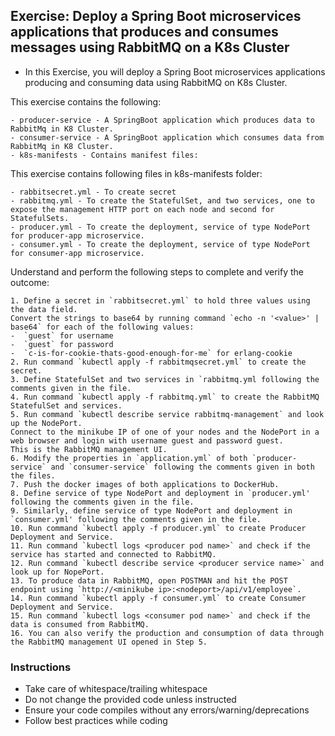 ## Exercise: Deploy a Spring Boot microservices applications that produces and consumes messages using RabbitMQ on a K8s Cluster  

* In this Exercise, you will deploy a Spring Boot microservices applications producing and consuming data using RabbitMQ on K8s Cluster.  

This exercise contains the following:

	- producer-service - A SpringBoot application which produces data to RabbitMq in K8 Cluster.
	- consumer-service - A SpringBoot application which consumes data from RabbitMq in K8 Cluster.
	- k8s-manifests - Contains manifest files:
	
This exercise contains following files in k8s-manifests folder:

	- rabbitsecret.yml - To create secret
	- rabbitmq.yml - To create the StatefulSet, and two services, one to expose the management HTTP port on each node and second for StatefulSets.
	- producer.yml - To create the deployment, service of type NodePort for producer-app microservice.
	- consumer.yml - To create the deployment, service of type NodePort for consumer-app microservice.

  

Understand and perform the following steps to complete and verify the outcome:
	 

	1. Define a secret in `rabbitsecret.yml` to hold three values using the data field.
	Convert the strings to base64 by running command `echo -n '<value>' | base64` for each of the following values:
	-  `guest` for username
	-  `guest` for password
	-  `c-is-for-cookie-thats-good-enough-for-me` for erlang-cookie
	2. Run command `kubectl apply -f rabbitmqsecret.yml` to create the secret.
	3. Define StatefulSet and two services in `rabbitmq.yml following the comments given in the file.
	4. Run command `kubectl apply -f rabbitmq.yml` to create the RabbitMQ StatefulSet and services.
	5. Run command `kubectl describe service rabbitmq-management` and look up the NodePort.
	Connect to the minikube IP of one of your nodes and the NodePort in a web browser and login with username guest and password guest.
	This is the RabbitMQ management UI.
	6. Modify the properties in `application.yml` of both `producer-service` and `consumer-service` following the comments given in both the files.
	7. Push the docker images of both applications to DockerHub.
	8. Define service of type NodePort and deployment in `producer.yml' following the comments given in the file.
	9. Similarly, define service of type NodePort and deployment in `consumer.yml' following the comments given in the file.
	10. Run command `kubectl apply -f producer.yml` to create Producer Deployment and Service.
	11. Run command `kubectl logs <producer pod name>` and check if the service has started and connected to RabbitMQ.
	12. Run command `kubectl describe service <producer service name>` and look up for NopePort.
	13. To produce data in RabbitMQ, open POSTMAN and hit the POST endpoint using `http://<minikube ip>:<nodeport>/api/v1/employee`.
	14. Run command `kubectl apply -f consumer.yml` to create Consumer Deployment and Service.
	15. Run command `kubectl logs <consumer pod name>` and check if the data is consumed from RabbitMQ.
	16. You can also verify the production and consumption of data through the RabbitMQ management UI opened in Step 5.


### Instructions

- Take care of whitespace/trailing whitespace
- Do not change the provided code unless instructed
- Ensure your code compiles without any errors/warning/deprecations
- Follow best practices while coding